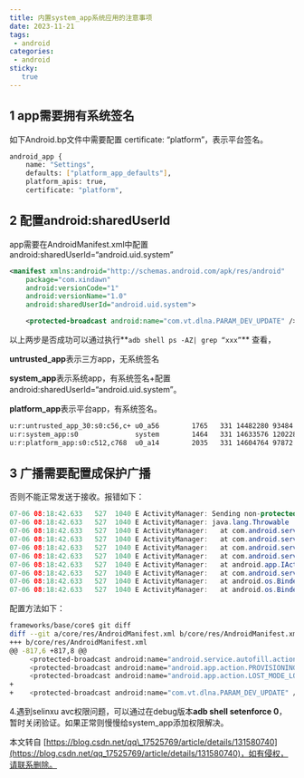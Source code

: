 ```yaml
---
title: 内置system_app系统应用的注意事项
date: 2023-11-21
tags:
 - android
categories: 
 - android
sticky: 
   true
---
```


## 1 app需要拥有系统签名

如下Android.bp文件中需要配置 certificate: “platform”，表示平台签名。

```bash
android_app {
    name: "Settings",
    defaults: ["platform_app_defaults"],
    platform_apis: true,
    certificate: "platform",
```

## 2 配置android:sharedUserId

app需要在AndroidManifest.xml中配置android:sharedUserId=“android.uid.system”

```xml
<manifest xmlns:android="http://schemas.android.com/apk/res/android"
    package="com.xindawn"
    android:versionCode="1"
    android:versionName="1.0"
    android:sharedUserId="android.uid.system">

    <protected-broadcast android:name="com.vt.dlna.PARAM_DEV_UPDATE" />
```

以上两步是否成功可以通过执行**`adb shell ps -AZ| grep “xxx”`** 查看，  

**untrusted\_app**表示三方app，无系统签名  

**system\_app**表示系统app，有系统签名+配置 android:sharedUserId=“android.uid.system”。  

**platform\_app**表示平台app，有系统签名。

```bash
u:r:untrusted_app_30:s0:c56,c+ u0_a56        1765   331 14482280 93484 0                   0 S com.android.calendar
u:r:system_app:s0              system        1464   331 14633576 120228 0                  0 S system:ui
u:r:platform_app:s0:c512,c768  u0_a14        2035   331 14604764 97872 0                   0 S com.android.statementservice
```

## 3 广播需要配置成保护广播

否则不能正常发送于接收。报错如下：

```java
07-06 08:18:42.633   527  1040 E ActivityManager: Sending non-protected broadcast com.xindawn.PARAM_DEV_UPDATE from system 2335:com.xindawn/1000 pkg com.xindawn
07-06 08:18:42.633   527  1040 E ActivityManager: java.lang.Throwable
07-06 08:18:42.633   527  1040 E ActivityManager: 	at com.android.server.am.ActivityManagerService.checkBroadcastFromSystem(ActivityManagerService.java:13561)
07-06 08:18:42.633   527  1040 E ActivityManager: 	at com.android.server.am.ActivityManagerService.broadcastIntentLocked(ActivityManagerService.java:14283)
07-06 08:18:42.633   527  1040 E ActivityManager: 	at com.android.server.am.ActivityManagerService.broadcastIntentLocked(ActivityManagerService.java:13579)
07-06 08:18:42.633   527  1040 E ActivityManager: 	at com.android.server.am.ActivityManagerService.broadcastIntentWithFeature(ActivityManagerService.java:14457)
07-06 08:18:42.633   527  1040 E ActivityManager: 	at android.app.IActivityManager$Stub.onTransact(IActivityManager.java:2296)
07-06 08:18:42.633   527  1040 E ActivityManager: 	at com.android.server.am.ActivityManagerService.onTransact(ActivityManagerService.java:2628)
07-06 08:18:42.633   527  1040 E ActivityManager: 	at android.os.Binder.execTransactInternal(Binder.java:1280)
07-06 08:18:42.633   527  1040 E ActivityManager: 	at android.os.Binder.execTransact(Binder.java:1244)
```

配置方法如下：

```bash
frameworks/base/core$ git diff
diff --git a/core/res/AndroidManifest.xml b/core/res/AndroidManifest.xml
+++ b/core/res/AndroidManifest.xml
@@ -817,6 +817,8 @@
     <protected-broadcast android:name="android.service.autofill.action.DELAYED_FILL" />
     <protected-broadcast android:name="android.app.action.PROVISIONING_COMPLETED" />
     <protected-broadcast android:name="android.app.action.LOST_MODE_LOCATION_UPDATE" />
+    
+    <protected-broadcast android:name="com.vt.dlna.PARAM_DEV_UPDATE" />
```

4.遇到selinxu avc权限问题，可以通过在debug版本**adb shell setenforce 0**，暂时关闭验证。如果正常则慢慢给system\_app添加权限解决。

 

  

本文转自 [https://blog.csdn.net/qq\_17525769/article/details/131580740](https://blog.csdn.net/qq_17525769/article/details/131580740)，如有侵权，请联系删除。